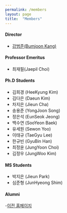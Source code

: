 ```yaml
---
permalink: /members
layout: page
title:  "Members"
---
```


#### Director
- [강범준(Bumjoon Kang)](/professor)

#### Professor Emeritus
- 최재필(Jaepil Choi)

#### Ph.D Students
- 김희경 (HeeKyung Kim)
- 김다은 (Daeun Kim)
- 차지은 (Jieun Cha)
- 송용준 (YongJoon Song)
- 정은석 (EunSeok Jeong)
- 백수연 (SooYeon Baek)
- 유세원 (Sewon Yoo)
- 이태규 (TaeGyu Lee)
- 한규빈 (GyuBin Han)
- 최정윤 (JungYoon Choi)
- 김정우 (JungWoo Kim)

#### MS Students
- 박지은 (Jieun Park)
- 심준형 (JunHyeong Shim)


#### Alumni
-[이전 홈페이지](https://laus.snu.ac.kr/)
